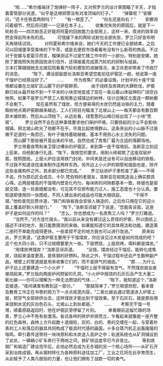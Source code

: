 　　“呃……”希尔维端详了炮弹好一阵子，又对照罗兰的设计草图瞄了半天，才指着雷管部分说道，“似乎是这根铜管没有对准顶端的钉子。”
　　“弹簧呢？”安娜问，“还卡在铁盘两侧吗？”
　　“有一根歪了。”
　　“向左还是向右？”
　　安娜询问着细节，然后将问题一一记录在本子上。
　　收集完失败的原因后，就是下一轮射击——四次射击正好能将阿夏的回放能力全部用上，这样一来，改进的效率自然变得前所未有的高。
　　可惜接下来的两轮试射也全部失败，罗兰只好宣布明天再继续试验。
　　对阿夏和希尔维来说，她们今天的工作便已全部结束，之后可以回城堡享受美味的下午茶，或是去便民市场看看有没有什么新奇的商品。不过对于安娜与爱葛莎而言，榴弹测试不过是忙碌工作中的一小部分。特别是安娜，她除了要按照失败原因改进引信外，还得接着完成蒸汽轮机的研制与组装。
　　罗兰本打算跟随她去北坡后院看看汽轮机模型的进展情况，亲卫肖恩却带来了市政厅的消息。
　　“陛下，建设部副部长洛斯亚希望您能前往炉窑区一趟，他说第一座干馏炉已经搭设好了。”
　　……
　　作为炼焦厂的必备设施，计划中的十座干馏塔都设置在北坡矿区山脚下的炉窑群旁。
　　由于烧砖及炼铁的大肆砍伐，炉窑群已经从最开始不到一千平米的小块空地变成了现在一条沿着山体延伸的广阔空白地带。如果不是罗兰严禁工人取用靠近城镇边的树林，估计边陲区北面连一颗树都不会剩下。
　　现在虽然有了煤炭，但方便易得的木炭仍然是冶铁的主力，随着取树地点离炉窑群越来越远，工人们将目光瞄准了北坡山上——每天都会有数百颗原木被砍断，然后从山顶抛下，从远处看，绿葱葱的山峰已经出现了一小块“秃斑”。
　　罗兰自然不会在这种事情要求他们保护环境，只要扬起的沙尘不会影响城镇，把北坡山砍光了他都不在乎。毕竟比起绝境群山，这条突出的小山脉不过是微不足道的一角而已，有叶子维持基础植被，基本不用担心水土流失的问题。
　　而山脚下那些被开垦出来的平地，自然也成了炼焦厂最为合适的落脚场地。
　　罗兰带着夜莺和亲卫穿过嘈杂的炉窑区，来到第一座干馏塔前。洛斯亚立刻迎上前来，向他躬身行礼道，“陛下，我按您的要求，用耐火砖砌筑了这座双层炉窑。按照图纸，上层火炉应该用铁门封闭，中间夹层还设有可以自由移动的铁板，不过我不知道该找谁来制作这两样东西。另外边上小火炉的铜管和烟囱也是，除开这些金属构件之外，其余部分都已完成。”
　　罗兰钻进炉子里检查了遍——不得不说，作为原石匠会成员、卡尔.梵伯特的老朋友，洛斯亚在砌筑造诣上确实颇具心得。近两层楼高的干馏塔内壁变化均匀，每块砖的间隙都基本一致，砖缝也是层层交错，连一处直缝都没有，可见其不仅排布能力过人，施工态度也十分认真。要知道即使用同一张图纸，不同人建出来的成品也可能大相径庭。
　　“干得不错，”他检查完后赞许道，“铁门和铁板我会安排人铸造的，之后你只用在它的迎火面上覆盖好耐火砖就行。”
　　“陛下，”洛斯亚迟疑了下说道，“您能告诉我，这座炉子是如何运作的吗？”
　　“怎么，你也想成为一名炼焦工人吗？”罗兰打趣道。
　　“当然不，”对方连忙摇头，“我以前从来没有建过这么奇怪的炉窑，所以图纸上描述不详的地方，我只能靠猜测的来做。如果能知道它的具体用法和功能，建造第二座时不单能完成得更快，一些拿捏不定的地方我也可以进行改进。”
　　原来如此，罗兰笑道，“这类炉窑主要用于干馏煤炭，你应该见过木炭是如何烧成的吧？这个也大同小异，只不过规模要更大一些。下层燃烧，上层烘烤，填料都是煤炭。”
　　“用煤炭烤煤炭？”洛斯亚讶异道。
　　“没错，煤炭经过干馏后，能转化成焦炭，烧起来温度更高，是炼钢的好燃料。除此之外，干馏过程中还会产生数种副产品，塔壁上的管道就是用来收集它们的，而不是排气的烟囱。”
　　“那……为什么炉子边上还要建造一个小火炉？
　　“干馏时上层不得留有空气，不然煤炭就会直接烧起来，”罗兰指向两座炉间预留的孔洞，“小火炉中煅烧的石灰石会产生大量二氧化碳——你可以理解为一种无法燃烧的气体……”
　　“陛下，我知道这个，”洛斯亚接道，“夜间课里有教到这一部分。”
　　“那就简单了，”罗兰顿感欣慰，看来普及教育工作正在书卷的努力下一点点拓宽内容，“二氧化碳会通过管道进入炉窑上层，把空气全部排挤出去，这样煤炭才能达到干馏效果。至于石灰石，就是那些用来烧制水泥的灰白色石头，北坡山上到处都是。”
　　……
　　考察完干馏一号塔，顺着原路返回时，他在炉窑区旁停留了片刻。
　　单看眼前这幅忙碌的场景，罗兰心中不免有些激荡。各式各样的砖炉并排而立，乍看起来就像是一座齐整的红色森林，森林上方升起数十道烟柱，灰的、白的、黑的交缠在一起，与穿着朴素的工人和落后的器具共同构成了极具时代感的画面。十多台蒸汽机正出轰隆隆的嗡鸣，牵引着传送带将一块块原料和木炭送入高炉之中；轨道系统也从矿洞铺设到了此处，一辆辆小矿车奔行于两地之间，铁矿转运度早已今非昔比。
　　等到炼钢厂和锻造厂建设完毕后，此地必然会成为无冬城的另一个核心场所——从矿石开采到冶炼成钢，再从钢材转化为各种原料送往加工厂，工业之花将在此孕育而生，从此赋予了人类凡脱俗的力量，也让他们拥有了战胜一切的勇气。
　　
　　